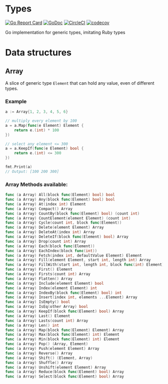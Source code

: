 # Types

[![Go Report Card](https://goreportcard.com/badge/github.com/emad-elsaid/types)](https://goreportcard.com/report/github.com/emad-elsaid/types)
[![GoDoc](https://godoc.org/github.com/emad-elsaid/types?status.svg)](https://godoc.org/github.com/emad-elsaid/types)
[![CircleCI](https://circleci.com/gh/emad-elsaid/types.svg?style=shield)](https://circleci.com/gh/emad-elsaid/types)
[![codecov](https://codecov.io/gh/emad-elsaid/types/branch/master/graph/badge.svg)](https://codecov.io/gh/emad-elsaid/types)

Go implementation for generic types, imitating Ruby types

# Data structures

## Array

A slice of generic type `Element` that can hold any value, even of different types.

### Example

```go
a := Array{1, 2, 3, 4, 5, 6}

// multiply every element by 100
a = a.Map(func(e Element) Element {
    return e.(int) * 100
})

// select any element <= 300
a = a.KeepIf(func(e Element) bool {
    return e.(int) <= 300
})

fmt.Print(a)
// Output: [100 200 300]
```

### Array Methods available:

```go
func (a Array) All(block func(Element) bool) bool
func (a Array) Any(block func(Element) bool) bool
func (a Array) At(index int) Element
func (a Array) Compact() Array
func (a Array) CountBy(block func(Element) bool) (count int)
func (a Array) CountElement(element Element) (count int)
func (a Array) Cycle(count int, block func(Element))
func (a Array) Delete(element Element) Array
func (a Array) DeleteAt(index int) Array
func (a Array) DeleteIf(block func(Element) bool) Array
func (a Array) Drop(count int) Array
func (a Array) Each(block func(Element))
func (a Array) EachIndex(block func(int))
func (a Array) Fetch(index int, defaultValue Element) Element
func (a Array) Fill(element Element, start int, length int) Array
func (a Array) FillWith(start int, length int, block func(int) Element) Array
func (a Array) First() Element
func (a Array) Firsts(count int) Array
func (a Array) Flatten() Array
func (a Array) Include(element Element) bool
func (a Array) Index(element Element) int
func (a Array) IndexBy(block func(Element) bool) int
func (a Array) Insert(index int, elements ...Element) Array
func (a Array) IsEmpty() bool
func (a Array) IsEq(other Array) bool
func (a Array) KeepIf(block func(Element) bool) Array
func (a Array) Last() Element
func (a Array) Lasts(count int) Array
func (a Array) Len() int
func (a Array) Map(block func(Element) Element) Array
func (a Array) Max(block func(Element) int) Element
func (a Array) Min(block func(Element) int) Element
func (a Array) Pop() (Array, Element)
func (a Array) Push(element Element) Array
func (a Array) Reverse() Array
func (a Array) Shift() (Element, Array)
func (a Array) Shuffle() Array
func (a Array) Unshift(element Element) Array
func (a Array) Reduce(block func(Element) bool) Array
func (a Array) Select(block func(Element) bool) Array
```
